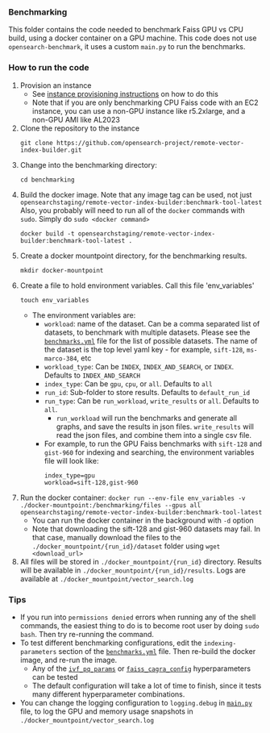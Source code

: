 ### Benchmarking

This folder contains the code needed to benchmark Faiss GPU vs CPU build, using a docker container
on a GPU machine. This code does not use `opensearch-benchmark`, it uses a custom `main.py`
to run the benchmarks.

### How to run the code

1. Provision an instance
    - See [instance provisioning instructions](https://github.com/opensearch-project/remote-vector-index-builder/blob/main/DEVELOPER_GUIDE.md#provisioning-an-instance-for-development)
   on how to do this
    - Note that if you are only benchmarking CPU Faiss code with an EC2 instance, you can use a non-GPU instance like r5.2xlarge, 
   and a non-GPU AMI like AL2023
2. Clone the repository to the instance
    ```angular2html
    git clone https://github.com/opensearch-project/remote-vector-index-builder.git
    ```
3. Change into the benchmarking directory:
    ```angular2html
    cd benchmarking
    ```
4. Build the docker image. 
Note that any image tag can be used, not just `opensearchstaging/remote-vector-index-builder:benchmark-tool-latest`
Also, you probably will need to run all of the `docker` commands with `sudo`. Simply do `sudo <docker command>` 
    ```
    docker build -t opensearchstaging/remote-vector-index-builder:benchmark-tool-latest .
    ```
5. Create a docker mountpoint directory, for the benchmarking results. 
    ```
    mkdir docker-mountpoint
    ```
6. Create a file to hold environment variables. Call this file 'env_variables'
    ```
    touch env_variables
    ```
    - The environment variables are:
       - `workload`: name of the dataset. Can be a comma separated list of datasets, 
       to benchmark with multiple datasets. Please see the [`benchmarks.yml`](benchmarks.yml) file for the list of 
       possible datasets. The name of the dataset is the top level yaml key - for example, `sift-128`, `ms-marco-384`, etc
       - `workload_type`: Can be `INDEX`, `INDEX_AND_SEARCH`, or `INDEX`. Defaults to `INDEX_AND_SEARCH`
       - `index_type`: Can be `gpu`, `cpu`, or `all`. Defaults to `all`
       - `run_id`: Sub-folder to store results. Defaults to `default_run_id`
       - `run_type`: Can be `run_workload`, `write_results` or `all`. Defaults to `all`. 
          - `run_workload` will run the benchmarks and generate all graphs, and save the results in json files.
          `write_results` will read the json files, and combine them into a single csv file. 
       - For example, to run the GPU Faiss benchmarks with `sift-128` and `gist-960` for indexing and searching, 
       the environment variables file will look like:
           ```
           index_type=gpu
           workload=sift-128,gist-960
           ```
7. Run the docker container: `docker run --env-file env_variables -v ./docker-mountpoint:/benchmarking/files --gpus all opensearchstaging/remote-vector-index-builder:benchmark-tool-latest`
    - You can run the docker container in the background with `-d` option
    - Note that downloading the sift-128 and gist-960 datasets may fail. In that case, manually download 
    the files to the `./docker_mountpoint/{run_id}/dataset` folder using `wget <download_url>`
8. All files will be stored in `./docker_mountpoint/{run_id}` directory. Results will be available in `./docker_mountpoint/{run_id}/results`. Logs are available at `./docker_mountpoint/vector_search.log`

### Tips

- If you run into `permissions denied` errors when running any of the shell commands, the easiest thing to do is to become root user by doing `sudo bash`. Then try re-running the command. 
- To test different benchmarking configurations, edit the `indexing-parameters` section of the [`benchmarks.yml`](benchmarks.yml) file. Then re-build the docker image, and re-run the image. 
  - Any of the [`ivf_pq_params`](https://github.com/opensearch-project/remote-vector-index-builder/blob/4454886e7f74a32c4d105355f4239dc0b0616b67/remote_vector_index_builder/core/common/models/index_builder/faiss/ivf_pq_build_cagra_config.py#L14)
  or [`faiss_cagra_config`](https://github.com/opensearch-project/remote-vector-index-builder/blob/4454886e7f74a32c4d105355f4239dc0b0616b67/remote_vector_index_builder/core/common/models/index_builder/faiss/faiss_gpu_index_cagra_builder.py#L28)
  hyperparameters can be tested
  - The default configuration will take a lot of time to finish, since it tests many different hyperparameter combinations.
- You can change the logging configuration to `logging.debug` in [`main.py`](main.py) file, to log the GPU and memory usage snapshots in `./docker_mountpoint/vector_search.log`